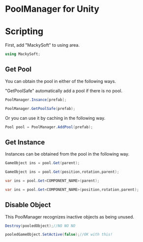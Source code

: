 # PoolManager for Unity

# Scripting
First, add "MackySoft" to using area.
```cs
using MackySoft;
```
## Get Pool
You can obtain the pool in either of the following ways.

"GetPoolSafe" automatically add a pool if there is no pool.
```cs
PoolManager.Insance[prefab];

PoolManager.GetPoolSafe(prefab);
```

Or you can use it by caching in the following way.
```cs
Pool pool = PoolManager.AddPool(prefab);
```
## Get Instance
Instances can be obtained from the pool in the following way.
```cs
GameObject ins = pool.Get(parent);

GameObject ins = pool.Get(position,rotation,parent);

var ins = pool.Get<COMPONENT_NAME>(parent);

var ins = pool.Get<COMPONENT_NAME>(position,rotation,parent);
```
## Disable Object
This PoolManager recognizes inactive objects as being unused.
```cs
Destroy(pooledObject);//NO NO NO

pooledGameObject.SetActive(false);//OK with this!
```
